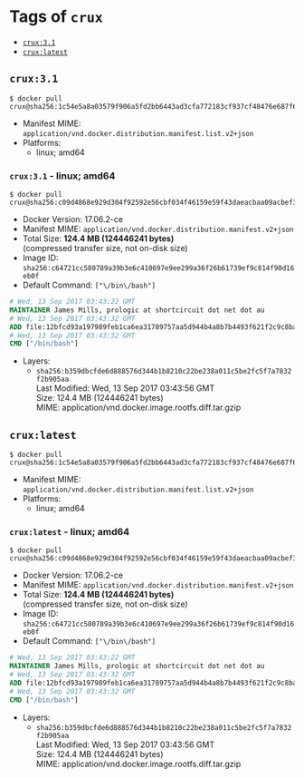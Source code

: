 <!-- THIS FILE IS GENERATED VIA './update-remote.sh' -->

# Tags of `crux`

-	[`crux:3.1`](#crux31)
-	[`crux:latest`](#cruxlatest)

## `crux:3.1`

```console
$ docker pull crux@sha256:1c54e5a8a03579f906a5fd2bb6443ad3cfa772183cf937cf48476e687f68d3c2
```

-	Manifest MIME: `application/vnd.docker.distribution.manifest.list.v2+json`
-	Platforms:
	-	linux; amd64

### `crux:3.1` - linux; amd64

```console
$ docker pull crux@sha256:c09d4868e929d304f92592e56cbf034f46159e59f43daeacbaa09acbef3d717b
```

-	Docker Version: 17.06.2-ce
-	Manifest MIME: `application/vnd.docker.distribution.manifest.v2+json`
-	Total Size: **124.4 MB (124446241 bytes)**  
	(compressed transfer size, not on-disk size)
-	Image ID: `sha256:c64721cc580789a39b3e6c410697e9ee299a36f26b61739ef9c814f90d16eb0f`
-	Default Command: `["\/bin\/bash"]`

```dockerfile
# Wed, 13 Sep 2017 03:43:22 GMT
MAINTAINER James Mills, prologic at shortcircuit dot net dot au
# Wed, 13 Sep 2017 03:43:32 GMT
ADD file:12bfcd93a197989feb1ca6ea31789757aa5d944b4a8b7b4493f621f2c9c8ba73 in / 
# Wed, 13 Sep 2017 03:43:32 GMT
CMD ["/bin/bash"]
```

-	Layers:
	-	`sha256:b359dbcfde6d888576d344b1b8210c22be238a011c5be2fc5f7a7832f2b905aa`  
		Last Modified: Wed, 13 Sep 2017 03:43:56 GMT  
		Size: 124.4 MB (124446241 bytes)  
		MIME: application/vnd.docker.image.rootfs.diff.tar.gzip

## `crux:latest`

```console
$ docker pull crux@sha256:1c54e5a8a03579f906a5fd2bb6443ad3cfa772183cf937cf48476e687f68d3c2
```

-	Manifest MIME: `application/vnd.docker.distribution.manifest.list.v2+json`
-	Platforms:
	-	linux; amd64

### `crux:latest` - linux; amd64

```console
$ docker pull crux@sha256:c09d4868e929d304f92592e56cbf034f46159e59f43daeacbaa09acbef3d717b
```

-	Docker Version: 17.06.2-ce
-	Manifest MIME: `application/vnd.docker.distribution.manifest.v2+json`
-	Total Size: **124.4 MB (124446241 bytes)**  
	(compressed transfer size, not on-disk size)
-	Image ID: `sha256:c64721cc580789a39b3e6c410697e9ee299a36f26b61739ef9c814f90d16eb0f`
-	Default Command: `["\/bin\/bash"]`

```dockerfile
# Wed, 13 Sep 2017 03:43:22 GMT
MAINTAINER James Mills, prologic at shortcircuit dot net dot au
# Wed, 13 Sep 2017 03:43:32 GMT
ADD file:12bfcd93a197989feb1ca6ea31789757aa5d944b4a8b7b4493f621f2c9c8ba73 in / 
# Wed, 13 Sep 2017 03:43:32 GMT
CMD ["/bin/bash"]
```

-	Layers:
	-	`sha256:b359dbcfde6d888576d344b1b8210c22be238a011c5be2fc5f7a7832f2b905aa`  
		Last Modified: Wed, 13 Sep 2017 03:43:56 GMT  
		Size: 124.4 MB (124446241 bytes)  
		MIME: application/vnd.docker.image.rootfs.diff.tar.gzip
